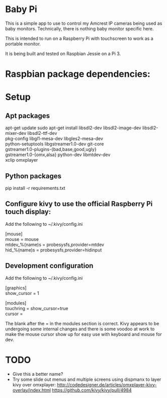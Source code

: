 # Baby Pi

This is a simple app to use to control my Amcrest IP cameras being used
as baby monitors.  Technically, there is nothing baby monitor specific here.

This is intended to run on a Raspberry Pi with touchscreen
to work as a portable monitor.

It is being built and tested on Raspbian Jessie on a Pi 3.


# Raspbian package dependencies:


# Setup

## Apt packages
apt-get update
sudo apt-get install libsdl2-dev libsdl2-image-dev libsdl2-mixer-dev libsdl2-ttf-dev \
   pkg-config libgl1-mesa-dev libgles2-mesa-dev \
   python-setuptools libgstreamer1.0-dev git-core \
   gstreamer1.0-plugins-{bad,base,good,ugly} \
   gstreamer1.0-{omx,alsa} python-dev libmtdev-dev \
   xclip omxplayer


## Python packages

pip install -r requirements.txt


## Configure kivy to use the official Raspberry Pi touch display:

Add the following to ~/.kivy/config.ini

[mouse]  
mouse = mouse  
mtdev_%(name)s = probesysfs,provider=mtdev  
hid_%(name)s = probesysfs,provider=hidinput  


## Development configuration

Add the following to ~/.kivy/config.ini

[graphics]  
show_cursor = 1  

[modules]  
touchring = show_cursor=true  
cursor =  


The blank after the = in the modules section is correct.  Kivy appears
to be undergoing some internal changes and there is some voodoo at work
to make the mouse cursor show up for easy use with keyboard and mouse for dev.

# TODO

* Give this a better name?
* Try some slide out menus and multiple screens using dispmanx to layer
  kivy over omxplayer:
  http://codedesigner.de/articles/omxplayer-kivy-overlay/index.html
  https://github.com/kivy/kivy/pull/4984
